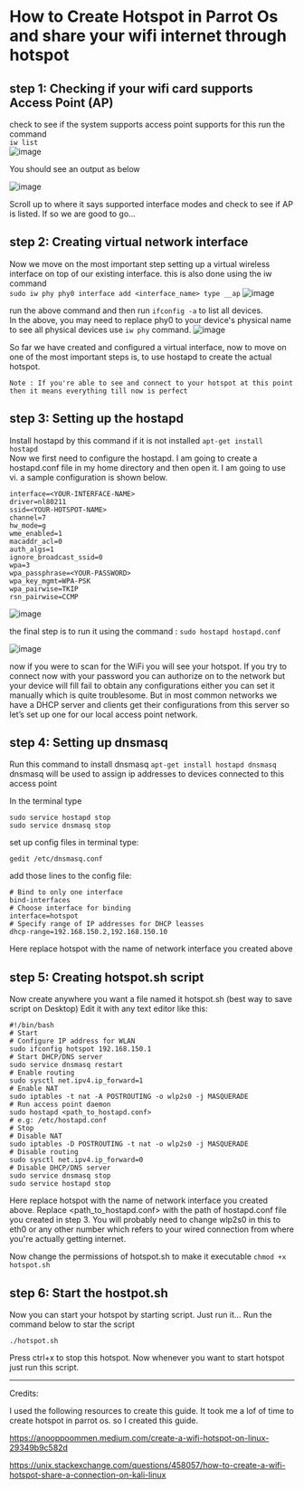 # How to Create Hotspot in Parrot Os and share your wifi internet through hotspot

## step 1: Checking if your wifi card supports Access Point (AP)
check to see if the system supports access point supports for this run the command <br/>
   ```iw list``` <br/>
   ![image](https://github.com/MuhammadJamshaidGhaffar/hotspot-parrot-os/assets/75721211/b4889b6a-d743-46db-8cdc-48e399089ff0)


You should see an output as below

![image](https://github.com/MuhammadJamshaidGhaffar/hotspot-parrot-os/assets/75721211/fb063d18-b3c2-460b-bf3a-642421c6838a)


Scroll up to where it says supported interface modes and check to see if AP is listed. If so we are good to go…

## step 2: Creating virtual network interface
Now we move on the most important step setting up a virtual wireless interface on top of our existing interface. this is also done using the iw command <br/>
```sudo iw phy phy0 interface add <interface_name> type __ap```
![image](https://github.com/MuhammadJamshaidGhaffar/hotspot-parrot-os/assets/75721211/ccb5735e-e5f5-47d8-b71e-b241cf85361f)


run the above command and then run ```ifconfig -a``` to list all devices. <br/>In the above, you may need to replace phy0 to your device's physical name to see all physical devices use ```iw phy``` command.
![image](https://github.com/MuhammadJamshaidGhaffar/hotspot-parrot-os/assets/75721211/57218634-37da-4d04-82d5-5fb4767ee6ba)

So far we have created and configured a virtual interface, now to move on one of the most important steps is, to use hostapd to create the actual hotspot.

```Note : If you're able to see and connect to your hotspot at this point then it means everything till now is perfect```

## step 3: Setting up the hostapd
Install hostapd by this command if it is not installed ```apt-get install hostapd``` <br/>
Now we first need to configure the hostapd. I am going to create a hostapd.conf file in my home directory and then open it. I am going to use vi. a sample configuration is shown below.

```
interface=<YOUR-INTERFACE-NAME>
driver=nl80211
ssid=<YOUR-HOTSPOT-NAME>
channel=7
hw_mode=g
wme_enabled=1
macaddr_acl=0
auth_algs=1
ignore_broadcast_ssid=0
wpa=3
wpa_passphrase=<YOUR-PASSWORD>
wpa_key_mgmt=WPA-PSK
wpa_pairwise=TKIP
rsn_pairwise=CCMP
```
![image](https://github.com/MuhammadJamshaidGhaffar/hotspot-parrot-os/assets/75721211/f25bac7b-09ff-45b6-b8c2-7853bd40b704)

the final step is to run it using the command : ```sudo hostapd hostapd.conf```

![image](https://github.com/MuhammadJamshaidGhaffar/hotspot-parrot-os/assets/75721211/f4df287e-2903-4199-a0bc-9e067665ed8f)

now if you were to scan for the WiFi you will see your hotspot. If you try to connect now with your password you can authorize on to the network but your device will fill fail to obtain any configurations either you can set it manually which is quite troublesome. But in most common networks we have a DHCP server and clients get their configurations from this server so let’s set up one for our local access point network.


## step 4: Setting up dnsmasq

Run this command to install dnsmasq
```apt-get install hostapd dnsmasq```
dnsmasq will be used to assign ip addresses to devices connected to this access point

In the terminal type
```
sudo service hostapd stop
sudo service dnsmasq stop
```
set up config files in terminal type:

 ```gedit /etc/dnsmasq.conf```

 add those lines to the config file:

```
# Bind to only one interface
bind-interfaces
# Choose interface for binding
interface=hotspot
# Specify range of IP addresses for DHCP leasses
dhcp-range=192.168.150.2,192.168.150.10
```
Here replace hotspot with the name of network interface you created above

## step 5: Creating hotspot.sh script
Now create anywhere you want a file named it hotspot.sh (best way to save script on Desktop) Edit it with any text editor like this:

```
#!/bin/bash
# Start
# Configure IP address for WLAN
sudo ifconfig hotspot 192.168.150.1
# Start DHCP/DNS server
sudo service dnsmasq restart
# Enable routing
sudo sysctl net.ipv4.ip_forward=1
# Enable NAT
sudo iptables -t nat -A POSTROUTING -o wlp2s0 -j MASQUERADE
# Run access point daemon
sudo hostapd <path_to_hostapd.conf>
# e.g: /etc/hostapd.conf
# Stop
# Disable NAT
sudo iptables -D POSTROUTING -t nat -o wlp2s0 -j MASQUERADE
# Disable routing
sudo sysctl net.ipv4.ip_forward=0
# Disable DHCP/DNS server
sudo service dnsmasq stop
sudo service hostapd stop
```

Here replace hotspot with the name of network interface you created above.
Replace <path_to_hostapd.conf> with the path of hostapd.conf file you created in step 3.
You will probably need to change wlp2s0 in this to eth0 or any other number which refers to your wired connection from where you're actually getting internet.


Now change the permissions of hotspot.sh to make it executable
```chmod +x hotspot.sh```

## step 6: Start the hostpot.sh

Now you can start your hotspot by starting script. Just run it...  Run the command below to star the script
```
./hotspot.sh
```
Press ctrl+x to stop this hotspot. Now whenever you want to start hotspot just run this script.

------------
Credits:

I used the following resources to create this guide. It took me a lof of time to create hotspot in parrot os. so I created this guide.

https://anooppoommen.medium.com/create-a-wifi-hotspot-on-linux-29349b9c582d

https://unix.stackexchange.com/questions/458057/how-to-create-a-wifi-hotspot-share-a-connection-on-kali-linux
